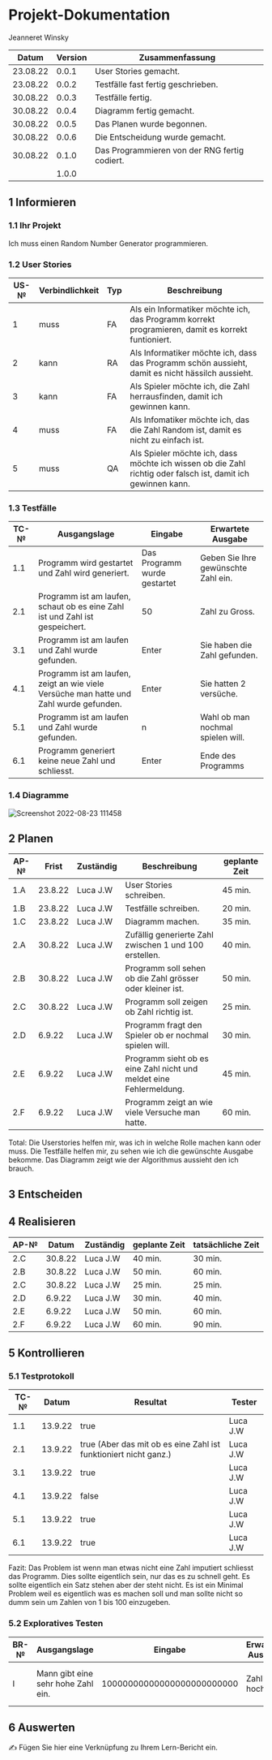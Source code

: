 # Projekt-Dokumentation



Jeanneret Winsky

| Datum | Version | Zusammenfassung                                              |
| ----- | ------- | ------------------------------------------------------------ |
| 23.08.22 | 0.0.1| User Stories gemacht.                                        |
| 23.08.22 | 0.0.2| Testfälle fast fertig geschrieben.                           |
| 30.08.22 | 0.0.3| Testfälle fertig.                                            |
| 30.08.22 | 0.0.4| Diagramm fertig gemacht.                                     |
| 30.08.22 | 0.0.5| Das Planen wurde begonnen.                                   |
| 30.08.22 | 0.0.6| Die Entscheidung wurde gemacht.                              |
| 30.08.22 | 0.1.0| Das Programmieren von der RNG fertig codiert.                |
|       | 1.0.0   |                                                              |

## 1 Informieren

### 1.1 Ihr Projekt

Ich muss einen Random Number Generator programmieren.

### 1.2 User Stories

| US-№ | Verbindlichkeit | Typ  | Beschreibung                       |
| ---- | --------------- | ---- | ---------------------------------- |
| 1    |    muss         |  FA  | Als ein Informatiker möchte ich, das Programm korrekt programieren, damit es korrekt funtioniert. |
| 2    |    kann         |  RA  | Als Informatiker möchte ich, dass das Programm schön aussieht, damit es nicht hässilch aussieht. |                                   
| 3    |    kann         |  FA  | Als Spieler möchte ich, die Zahl herrausfinden, damit ich gewinnen kann. |                                    
| 4    |    muss         |  FA  | Als Infomatiker möchte ich, das die Zahl Random ist, damit es  nicht zu einfach ist. |                               
| 5    |    muss         |  QA  | Als Spieler möchte ich, dass möchte ich wissen ob die Zahl richtig oder falsch ist, damit ich gewinnen kann. |                                   

### 1.3 Testfälle

| TC-№ |  Ausgangslage| Eingabe | Erwartete Ausgabe | 
| ---- | ------------ | ------- | ----------------- |
| 1.1  | Programm wird gestartet und Zahl wird generiert. | Das Programm wurde gestartet | Geben Sie Ihre gewünschte Zahl ein. |
| 2.1  | Programm ist am laufen, schaut ob es eine Zahl ist und Zahl ist gespeichert. | 50 | Zahl zu Gross.  | 
| 3.1  | Programm ist am laufen und Zahl wurde gefunden. | Enter | Sie haben die Zahl gefunden. |
| 4.1  | Programm ist am laufen, zeigt an wie viele Versüche man hatte und Zahl wurde gefunden. | Enter | Sie hatten 2 versüche. |
| 5.1  | Programm ist am laufen und Zahl wurde gefunden. | n | Wahl ob man nochmal spielen will. | 
| 6.1  | Programm generiert keine neue Zahl und schliesst. | Enter | Ende des Programms |


### 1.4 Diagramme

![Screenshot 2022-08-23 111458](https://user-images.githubusercontent.com/110892742/186120816-e21e458a-f17e-45a7-835a-4efdaebed1b6.png)


## 2 Planen

| AP-№ | Frist | Zuständig | Beschreibung | geplante Zeit |
| ---- | ----- | --------- | ------------ | ------------- |
| 1.A  |23.8.22|  Luca J.W | User Stories schreiben. | 45 min.|
| 1.B  |23.8.22|  Luca J.W | Testfälle schreiben.    | 20 min.|
| 1.C  |23.8.22|  Luca J.W | Diagramm machen.     | 35 min.|
| 2.A  |30.8.22|  Luca J.W | Zufällig generierte Zahl zwischen 1 und 100 erstellen.   | 40 min.| 
| 2.B  |30.8.22|  Luca J.W | Programm soll sehen ob die Zahl grösser oder kleiner ist. | 50 min.|  
| 2.C  |30.8.22|  Luca J.W | Programm soll zeigen ob Zahl richtig ist. | 25 min.|
| 2.D  | 6.9.22|  Luca J.W | Programm fragt den Spieler ob er nochmal spielen will. | 30 min. |
| 2.E  | 6.9.22|  Luca J.W | Programm sieht ob es eine Zahl nicht und meldet eine Fehlermeldung. | 45 min. |
| 2.F  | 6.9.22|  Luca J.W | Programm zeigt an wie viele Versuche man hatte. | 60 min. |


Total: Die Userstories helfen mir, was ich in welche Rolle machen kann oder muss.
       Die Testfälle helfen mir, zu sehen wie ich die gewünschte Ausgabe bekomme.
       Das Diagramm zeigt wie der Algorithmus aussieht den ich brauch.
   



## 3 Entscheiden


## 4 Realisieren

| AP-№ | Datum | Zuständig | geplante Zeit | tatsächliche Zeit |
| ---- | ----- | --------- | ------------- | ----------------- |
|  2.C |30.8.22| Luca J.W  |    40 min.    |      30 min.      |
|  2.B |30.8.22| Luca J.W  |    50 min.    |      60 min.      |
|  2.C |30.8.22| Luca J.W  |    25 min.    |      25 min.      |
|  2.D | 6.9.22| Luca J.W  |    30 min.    |      40 min.      |
|  2.E | 6.9.22| Luca J.W  |    50 min.    |      60 min.      | 
|  2.F | 6.9.22| Luca J.W  |    60 min.    |      90 min.      |


## 5 Kontrollieren

### 5.1 Testprotokoll

| TC-№ | Datum | Resultat | Tester |
| ---- | ----- | -------- | ------ |
| 1.1  |13.9.22|   true   |Luca J.W|
| 2.1  |13.9.22|   true (Aber das mit ob es eine Zahl ist funktioniert nicht ganz.) |Luca J.W|
| 3.1  |13.9.22|   true         |Luca J.W|
| 4.1  |13.9.22|   false       |Luca J.W|
| 5.1  |13.9.22|   true       |Luca J.W|
| 6.1  |13.9.22|   true       |Luca J.W|

Fazit: Das Problem ist wenn man etwas nicht eine Zahl imputiert schliesst das Programm. Dies sollte eigentlich sein, nur das es zu schnell geht.
Es sollte eigentlich ein Satz stehen aber der steht nicht. Es ist ein Minimal Problem weil es eigentlich was es machen soll und man sollte nicht so dumm sein um Zahlen von 1 bis 100 einzugeben.

### 5.2 Exploratives Testen

| BR-№ | Ausgangslage | Eingabe | Erwartete Ausgabe | Tatsächliche Ausgabe |
| ---- | ------------ | ------- | ----------------- | -------------------- |
| I    | Mann gibt eine sehr hohe Zahl ein.|10000000000000000000000000| Zahl zu hoch|fehlermeldung und Programm stürzt ab.|



## 6 Auswerten

✍️ Fügen Sie hier eine Verknüpfung zu Ihrem Lern-Bericht ein.
